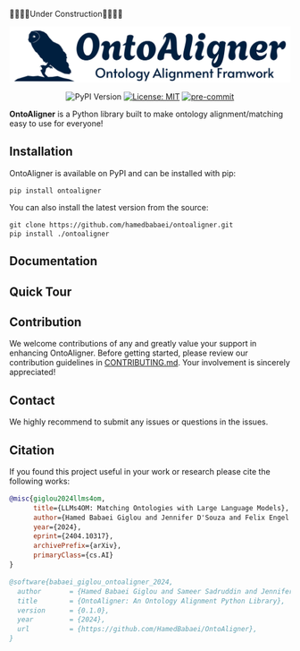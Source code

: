 🔴🔴🔴🔴Under Construction🔴🔴🔴🔴

<div align="center">
  <img src="images/logo.png"/>
</div>

[//]: # (<h3><div align="center">OntoAligner: A Ontology Alignment Python Library </div> <br></h3>)

<div align="center">

![PyPI Version](https://img.shields.io/pypi/v/OntoAligner?color=blue)
[![License: MIT](https://img.shields.io/badge/License-MIT-yellow.svg)](https://opensource.org/licenses/MIT)
[![pre-commit](https://img.shields.io/badge/pre--commit-enabled-brightgreen?logo=pre-commit)](https://github.com/pre-commit/pre-commit)

</div>


**OntoAligner** is a Python library built to make ontology alignment/matching easy to use for everyone!

## Installation
OntoAligner is available on PyPI and can be installed with pip:
```
pip install ontoaligner
```

You can also install the latest version from the source:
```
git clone https://github.com/hamedbabaei/ontoaligner.git
pip install ./ontoaligner
```
## Documentation

## Quick Tour

## Contribution
We welcome contributions of any and greatly value your support in enhancing OntoAligner.  Before getting started, please review our contribution guidelines in [CONTRIBUTING.md](CONTRIBUTING.md). Your involvement is sincerely appreciated!

## Contact
We highly recommend to submit any issues or questions in the issues.

## Citation
If you found this project useful in your work or research please cite the following works:

```bibtex
@misc{giglou2024llms4om,
      title={LLMs4OM: Matching Ontologies with Large Language Models},
      author={Hamed Babaei Giglou and Jennifer D'Souza and Felix Engel and Sören Auer},
      year={2024},
      eprint={2404.10317},
      archivePrefix={arXiv},
      primaryClass={cs.AI}
}
```

```bibtex
@software{babaei_giglou_ontoaligner_2024,
  author       = {Hamed Babaei Giglou and Sameer Sadruddin and Jennifer D'Souza and Sören Auer},
  title        = {OntoAligner: An Ontology Alignment Python Library},
  version      = {0.1.0},
  year         = {2024},
  url          = {https://github.com/HamedBabaei/OntoAligner},
}
```
